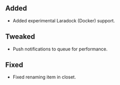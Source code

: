 ## Added

- Added experimental Laradock (Docker) support.

## Tweaked

- Push notifications to queue for performance.

## Fixed

- Fixed renaming item in closet.
